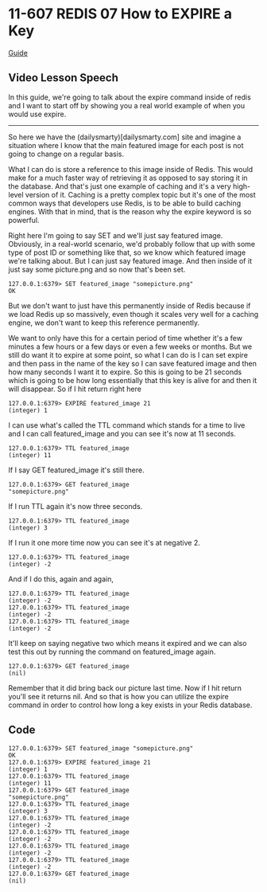 # 11-607    REDIS 07    How to EXPIRE a Key

[Guide](https://devcamp.com/pt-full-stack-development-javascript-python-react/guide/how-to-expire-key-redis)

## Video Lesson Speech

In this guide, we're going to talk about the expire command inside of redis and I want to start off by showing you a real world example of when you would use expire.

---

So here we have the (dailysmarty)[dailysmarty.com] site and imagine a situation where I know that the main featured image for each post is not going to change on a regular basis. 

What I can do is store a reference to this image inside of Redis. This would make for a much faster way of retrieving it as opposed to say storing it in the database. And that's just one example of caching and it's a very high-level version of it. Caching is a pretty complex topic but it's one of the most common ways that developers use Redis, is to be able to build caching engines. With that in mind, that is the reason why the expire keyword is so powerful. 

Right here I'm going to say SET and we'll just say featured image. Obviously, in a real-world scenario, we'd probably follow that up with some type of post ID or something like that, so we know which featured image we're talking about. But I can just say featured image. And then inside of it just say some picture.png and so now that's been set. 

```
127.0.0.1:6379> SET featured_image "somepicture.png"
OK
```
But we don't want to just have this permanently inside of Redis because if we load Redis up so massively, even though it scales very well for a caching engine, we don't want to keep this reference permanently.

We want to only have this for a certain period of time whether it's a few minutes a few hours or a few days or even a few weeks or months. But we still do want it to expire at some point, so what I can do is I can set expire and then pass in the name of the key so I can save featured image and then how many seconds I want it to expire. So this is going to be 21 seconds which is going to be how long essentially that this key is alive for and then it will disappear. So if I hit return right here 

```
127.0.0.1:6379> EXPIRE featured_image 21
(integer) 1
```
I can use what's called the TTL command which stands for a time to live and I can call featured_image and you can see it's now at 11 seconds. 

```
127.0.0.1:6379> TTL featured_image
(integer) 11
```
If I say GET featured_image it's still there.

```
127.0.0.1:6379> GET featured_image
"somepicture.png"
```
If I run TTL again it's now three seconds. 

```
127.0.0.1:6379> TTL featured_image
(integer) 3
```
If I run it one more time now you can see it's at negative 2. 

```
127.0.0.1:6379> TTL featured_image
(integer) -2
```
And if I do this, again and again, 

```
127.0.0.1:6379> TTL featured_image
(integer) -2
127.0.0.1:6379> TTL featured_image
(integer) -2
127.0.0.1:6379> TTL featured_image
(integer) -2
```
It'll keep on saying negative two which means it expired and we can also test this out by running the command on featured_image again. 

```
127.0.0.1:6379> GET featured_image
(nil)
```
Remember that it did bring back our picture last time. Now if I hit return you'll see it returns nil. And so that is how you can utilize the expire command in order to control how long a key exists in your Redis database. 


## Code

```
127.0.0.1:6379> SET featured_image "somepicture.png"
OK
127.0.0.1:6379> EXPIRE featured_image 21
(integer) 1
127.0.0.1:6379> TTL featured_image
(integer) 11
127.0.0.1:6379> GET featured_image
"somepicture.png"
127.0.0.1:6379> TTL featured_image
(integer) 3
127.0.0.1:6379> TTL featured_image
(integer) -2
127.0.0.1:6379> TTL featured_image
(integer) -2
127.0.0.1:6379> TTL featured_image
(integer) -2
127.0.0.1:6379> TTL featured_image
(integer) -2
127.0.0.1:6379> GET featured_image
(nil)
```
